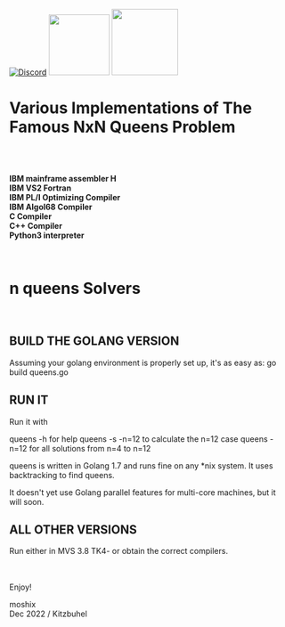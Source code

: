 [![Discord](https://img.shields.io/discord/423767742546575361.svg?label=&logo=discord&logoColor=ffffff&color=7389D8&labelColor=6A7EC2)](https://discord.gg/vpEv3HJ)
<a href=" https://github.com/moshix/mvs/blob/master/codenotary.com"><img src="https://raw.githubusercontent.com/moshix/mvs/master/secured-by-immudb.svg" width="109px;"/></a>
<a href="https://cas.codenotary.com"><img src="https://raw.githubusercontent.com/codenotary/cas/master/extra/badge/secured-by-cas.svg" width="119px;"/></a>

<h1>Various Implementations of The Famous NxN Queens Problem</h1>
<br><br>

<b>IBM mainframe assembler H</b>
<br>
<b>IBM VS2 Fortran </b>
<br>
<b>IBM PL/I Optimizing Compiler</b>
<br>
<b>IBM Algol68 Compiler</b>
<br>
<b>C Compiler</b>
<br>
<b>C++ Compiler</b>
<br>
<b>Python3 interpreter</b>


<br>
<h1>
<b>n queens Solvers</b></h1>
<br>

BUILD THE GOLANG VERSION
------------------------
Assuming your golang environment is properly set up, it's as easy as:
go build queens.go


RUN IT
------

Run it with 

queens -h for  help
queens -s -n=12 to calculate the n=12 case
queens -n=12 for all solutions from n=4 to n=12

queens is written in Golang 1.7 and runs fine on any *nix system. It uses backtracking to find queens. 

It doesn't yet use Golang parallel features for multi-core machines, but it will soon. 


ALL OTHER VERSIONS
------------------

Run either in MVS 3.8 TK4- or obtain the correct compilers. 

<br><br>
Enjoy!  

moshix  
Dec 2022 / Kitzbuhel
